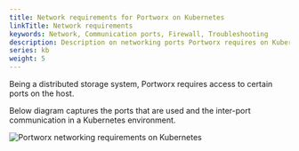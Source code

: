 ```yaml
---
title: Network requirements for Portworx on Kubernetes
linkTitle: Network requirements
keywords: Network, Communication ports, Firewall, Troubleshooting
description: Description on networking ports Portworx requires on Kubernetes for a functioning cluster
series: kb
weight: 5
---
```


Being a distributed storage system, Portworx requires access to certain ports on the host.

Below diagram captures the ports that are used and the inter-port communication in a Kubernetes environment.

![Portworx networking requirements on Kubernetes](/img/px-k8s-port-connections.png)
